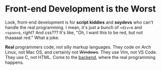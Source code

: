 # Front-end Development is the Worst

Look, front-end development is for **script kiddies** and **soydevs** who can't handle
the real programming. I mean, it's just a bunch of `<div>`s and `<span>`s, *right*? And
css??? It's like, "Oh, I want this to be red, but not thaaaaat red." What a
joke.

**Real** programmers code, not silly markup languages. They code on Arch Linux,
not Mac OS, and certainly not ~~Windows~~. They use Vim, not VS Code. They use C,
not HTML. Come to the [backend](https://www.boot.dev), where the real
programming happens.
